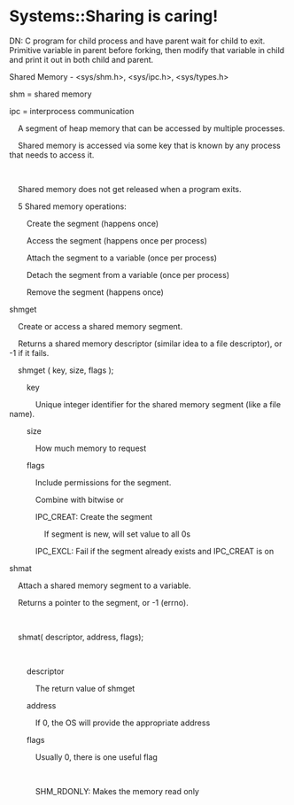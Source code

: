 # Systems::Sharing is caring!

DN: C program for child process and have parent wait for child to exit. Primitive variable in parent before forking, then modify that variable in child and print it out in both child and parent.

  


Shared Memory - &lt;sys/shm.h&gt;, &lt;sys/ipc.h&gt;, &lt;sys/types.h&gt;

  


shm = shared memory

ipc = interprocess communication

  


    A segment of heap memory that can be accessed by multiple processes.  


  


    Shared memory is accessed via some key that is known by any process that needs to access it.  


      


    Shared memory does not get released when a program exits.  


  


    5 Shared memory operations:  


  


        Create the segment (happens once)  


        Access the segment (happens once per process)  


        Attach the segment to a variable (once per process)

        Detach the segment from a variable (once per process)  


        Remove the segment (happens once)  


  


shmget

    Create or access a shared memory segment.  


  


    Returns a shared memory descriptor (similar idea to a file descriptor), or -1 if it fails.  


  


    shmget ( key, size, flags );  


  


        key  


            Unique integer identifier for the shared memory segment (like a file name).  


  


        size  


            How much memory to request  


  


        flags  


            Include permissions for the segment.  


  


            Combine with bitwise or  


  


            IPC_CREAT: Create the segment  


                If segment is new, will set value to all 0s

  


            IPC_EXCL: Fail if the segment already exists and IPC_CREAT is on  


  


shmat

    Attach a shared memory segment to a variable.  


  


    Returns a pointer to the segment, or -1 (errno).  


    


    shmat( descriptor, address, flags);  


      


        descriptor  


            The return value of shmget  


  


        address  


            If 0, the OS will provide the appropriate address  


  


        flags  


            Usually 0, there is one useful flag  


              


            SHM_RDONLY: Makes the memory read only  


  
  


  


